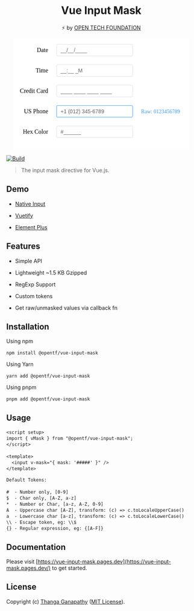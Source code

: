 <div align="center">

# Vue Input Mask

⚡ by [OPEN TECH FOUNDATION](https://open-tech-foundation.pages.dev/)


![](https://raw.githubusercontent.com/Open-Tech-Foundation/vue-input-mask/main/apps/website/public/demo.png)

</div>

[![Build](https://github.com/open-tech-foundation/vue-input-mask/actions/workflows/build.yml/badge.svg)](https://github.com/open-tech-foundation/vue-input-mask/actions/workflows/build.yml)

> The input mask directive for Vue.js.

## Demo

- [Native Input](https://vue-input-mask.pages.dev/demo/native-input/)

- [Vuetify](https://vue-input-mask.pages.dev/demo/vuetify/)

- [Element Plus](https://vue-input-mask.pages.dev/demo/element-plus/)

## Features

- Simple API

- Lightweight ~1.5 KB Gzipped

- RegExp Support

- Custom tokens

- Get raw/unmasked values via callback fn

## Installation

Using npm

```shell
npm install @opentf/vue-input-mask
```

Using Yarn

```shell
yarn add @opentf/vue-input-mask
```

Using pnpm

```shell
pnpm add @opentf/vue-input-mask
```

## Usage

```vue
<script setup>
import { vMask } from "@opentf/vue-input-mask";
</script>

<template>
  <input v-mask="{ mask: '#####' }" />
</template>
```

```
Default Tokens:

#  - Number only, [0-9]
$  - Char only, [A-Z, a-z]
*  - Number or Char, [a-z, A-Z, 0-9]
A  - Uppercase char [A-Z], transform: (c) => c.toLocaleUpperCase()
a  - Lowercase char [a-z], transform: (c) => c.toLocaleLowerCase()
\\ - Escape token, eg: \\$
{} - Regular expression, eg: {[A-F]}
```

## Documentation

Please visit [https://vue-input-mask.pages.dev](https://vue-input-mask.pages.dev/) to get started.

## License

Copyright (c) [Thanga Ganapathy](https://github.com/Thanga-Ganapathy) ([MIT License](./LICENSE)).
